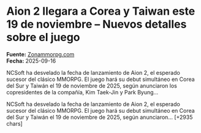 # Aion 2 llegara a Corea y Taiwan este 19 de noviembre – Nuevos detalles sobre el juego

**Fuente:** [Zonammorpg.com](https://www.zonammorpg.com/2025/09/16/aion-2-llegara-a-corea-y-taiwan-este-19-de-noviembre-nuevos-detalles-sobre-el-juego/)  
**Fecha:** 2025-09-16

NCSoft ha desvelado la fecha de lanzamiento de Aion 2, el esperado sucesor del clásico MMORPG. El juego hará su debut simultáneo en Corea del Sur y Taiwán el 19 de noviembre de 2025, según anunciaron los copresidentes de la compañía, Kim Taek-Jin y Park Byung…

NCSoft ha desvelado la fecha de lanzamiento de Aion 2, el esperado sucesor del clásico MMORPG. El juego hará su debut simultáneo en Corea del Sur y Taiwán el 19 de noviembre de 2025, según anunciaron… [+2935 chars]
